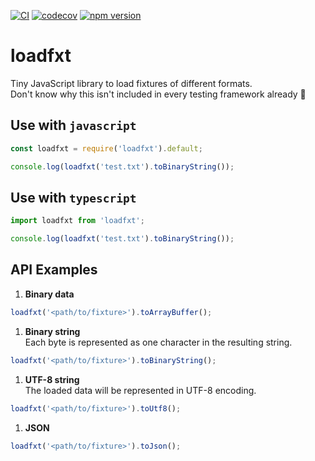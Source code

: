 [![CI](https://github.com/unki2aut/loadfxt/workflows/CI/badge.svg?branch=main)](https://github.com/unki2aut/loadfxt) [![codecov](https://codecov.io/gh/unki2aut/loadfxt/branch/main/graph/badge.svg?token=QKQXL80K7B)](https://codecov.io/gh/unki2aut/loadfxt) [![npm version](https://badge.fury.io/js/loadfxt.svg)](https://www.npmjs.com/package/loadfxt)

# loadfxt
Tiny JavaScript library to load fixtures of different formats.  
Don't know why this isn't included in every testing framework already 🤷

## Use with `javascript`
```js
const loadfxt = require('loadfxt').default;

console.log(loadfxt('test.txt').toBinaryString());
```

## Use with `typescript`
```ts
import loadfxt from 'loadfxt';

console.log(loadfxt('test.txt').toBinaryString());
```

## API Examples

1. **Binary data**
```js
loadfxt('<path/to/fixture>').toArrayBuffer();
```

1. **Binary string**  
   Each byte is represented as one character in the resulting string.
```js
loadfxt('<path/to/fixture>').toBinaryString();
```

1. **UTF-8 string**  
   The loaded data will be represented in UTF-8 encoding.
```js
loadfxt('<path/to/fixture>').toUtf8();
```

1. **JSON**
```js
loadfxt('<path/to/fixture>').toJson();
```
